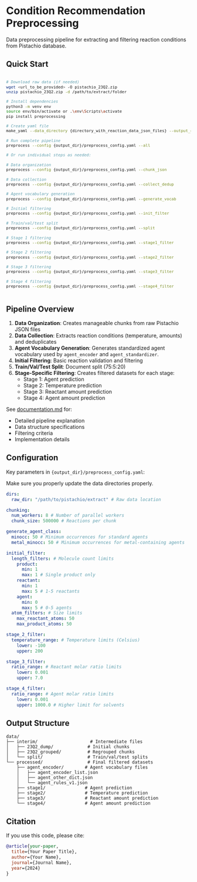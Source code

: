 # Condition Recommendation Preprocessing

Data preprocessing pipeline for extracting and filtering reaction conditions from Pistachio database.

## Quick Start

<div style="font-size: 0.9em; overflow-y: auto;">

```bash
# Download raw data (if needed)
wget <url_to_be_provided> -O pistachio_23Q2.zip
unzip pistachio_23Q2.zip -d /path/to/extract/folder

# Install dependencies
python3 -m venv env
source env/bin/activate or .\env\Scripts\activate
pip install preprocessing

# Create yaml file
make_yaml --data_directory {directory_with_reaction_data_json_files} --output_directory {output_dir}

# Run complete pipeline
preprocess --config {output_dir}/preprocess_config.yaml --all

# Or run individual steps as needed:

# Data organization
preprocess --config {output_dir}/preprocess_config.yaml --chunk_json

# Data collection
preprocess --config {output_dir}/preprocess_config.yaml --collect_dedup

# Agent vocabulary generation
preprocess --config {output_dir}/preprocess_config.yaml --generate_vocab

# Initial filtering
preprocess --config {output_dir}/preprocess_config.yaml --init_filter

# Train/val/test split
preprocess --config {output_dir}/preprocess_config.yaml --split

# Stage 1 filtering
preprocess --config {output_dir}/preprocess_config.yaml --stage1_filter

# Stage 2 filtering
preprocess --config {output_dir}/preprocess_config.yaml --stage2_filter

# Stage 3 filtering
preprocess --config {output_dir}/preprocess_config.yaml --stage3_filter

# Stage 4 filtering
preprocess --config {output_dir}/preprocess_config.yaml --stage4_filter
```

</div>

## Pipeline Overview

1. **Data Organization**: Creates manageable chunks from raw Pistachio JSON files
2. **Data Collection**: Extracts reaction conditions (temperature, amounts) and deduplicates
3. **Agent Vocabulary Generation**: Generates standardized agent vocabulary used by `agent_encoder` and `agent_standardizer`.
4. **Initial Filtering**: Basic reaction validation and filtering
5. **Train/Val/Test Split**: Document split (75:5:20)
6. **Stage-Specific Filtering**: Creates filtered datasets for each stage:
   - Stage 1: Agent prediction
   - Stage 2: Temperature prediction
   - Stage 3: Reactant amount prediction
   - Stage 4: Agent amount prediction

See [documentation.md](./docs/documentation.md) for:

- Detailed pipeline explanation
- Data structure specifications
- Filtering criteria
- Implementation details

## Configuration

Key parameters in `{output_dir}/preprocess_config.yaml`:

Make sure you properly update the data directories properly.

```yaml
dirs:
  raw_dir: "/path/to/pistachio/extract" # Raw data location

chunking:
  num_workers: 8 # Number of parallel workers
  chunk_size: 500000 # Reactions per chunk

generate_agent_class:
  minocc: 50 # Minimum occurrences for standard agents
  metal_minocc: 50 # Minimum occurrences for metal-containing agents

initial_filter:
  length_filters: # Molecule count limits
    product:
      min: 1
      max: 1 # Single product only
    reactant:
      min: 1
      max: 5 # 1-5 reactants
    agent:
      min: 0
      max: 5 # 0-5 agents
  atom_filters: # Size limits
    max_reactant_atoms: 50
    max_product_atoms: 50

stage_2_filter:
  temperature_range: # Temperature limits (Celsius)
    lower: -100
    upper: 200

stage_3_filter:
  ratio_range: # Reactant molar ratio limits
    lower: 0.001
    upper: 7.0

stage_4_filter:
  ratio_range: # Agent molar ratio limits
    lower: 0.001
    upper: 1000.0 # Higher limit for solvents
```

## Output Structure

```
data/
├── interim/                    # Intermediate files
│   ├── 23Q2_dump/             # Initial chunks
│   ├── 23Q2_grouped/          # Regrouped chunks
│   └── split/                 # Train/val/test splits
└── processed/                 # Final filtered datasets
    ├── agent_encoder/        # Agent vocabulary files
    │   ├── agent_encoder_list.json
    │   ├── agent_other_dict.json
    │   └── agent_rules_v1.json
    ├── stage1/               # Agent prediction
    ├── stage2/               # Temperature prediction
    ├── stage3/               # Reactant amount prediction
    └── stage4/               # Agent amount prediction
```

## Citation

If you use this code, please cite:

```bibtex
@article{your-paper,
  title={Your Paper Title},
  author={Your Name},
  journal={Journal Name},
  year={2024}
}
```
